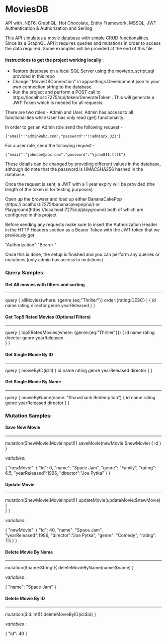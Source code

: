 # MoviesDB
API with .NET6, GraphQL, Hot Chocolate, Entity Framework, MSSQL, JWT Authentication &amp; Authorization and Serilog


This API simulates a movie database with simple CRUD functionalities. Since its a GraphQL API it requires queries and mutations in order to access the data required.
Some examples will be provided at the end of this file.

#### Instructions to get the project working locally :

- Restore database on a local SQL Server using the moviedb_script.sql provided in this repo
- Change "MovieDBConnection" in appsettings.Development.json to your own connection string to the database.
- Run the project and perform a POST call to https://localhost:7275/api/token/GenerateToken . This will generate a JWT Token which is needed for all requests
 
 There are two roles - Admin and User. Admin has access to all functionalities while User has only read (get) functionality.
 
 In order to get an Admin role send the following request -

    {"email":"admin@abc.com","password":"!!admin@x_321"}
    
 For a user role, send the following request -
     
    {"email":"johndoe@abc.com","password":"%john811.ttt$"}

These details can be changed by providing different values in the database, although do note that the password is HMACSHA256 hashed in the database.

Once the request is sent, a JWT with a 1 year expiry will be provided (the length of the token is for testing purposes)

Open up the browser and load up either BananaCakePop (https://localhost:7275/bananacakepop/ui/) or Playground(https://localhost:7275/ui/playground) both of which are configured in this project

Before sending any requests make sure to insert the Authorization Header in the HTTP Headers section as a Bearer Token with the JWT token that we previously got 

 "Authorization":"Bearer <your token>"
 
 Once this is done, the setup is finished and you can perform any queries or mutations (only admin has access to mutations)
 
### Query Samples:
 
#### Get All movies with filters and sorting
---------------------------------------------

  query
  {
    allMovies(where: {genre:{eq:"Thriller"}} order:{rating:DESC} )
    {
       id
       name
       rating
       director
       genre
       yearReleased 
    }
  }
 
 
 
#### Get Top5 Rated Movies (Optional Filters)
---------------------------------------------

query
{
  top5RatedMovies(where: {genre:{eq:"Thriller"}})
  {
   id
   name
   rating
   director
   genre
   yearReleased    
  }
}
 
 
 
#### Get Single Movie By ID
---------------------------------------------

query
{
  movieByID(id:1) {
    id
    name
    rating
    genre
    yearReleased
    director
  }
}
 
 
 
#### Get Single Movie By Name
---------------------------------------------

query
{
  movieByName(name: "Shawshank Redemption") {
    id
    name
    rating
    genre
    yearReleased
    director
  }
}

 
 
### Mutation Samples:

#### Save New Movie
---------------------------------------------

mutation($newMovie:MovieInput!){
  saveMovie(newMovie:$newMovie) {
    id
  }
}

*variables:*

{
  "newMovie": {
    "id": 0,
    "name": "Space Jam",
    "genre": "Family",
    "rating": 6.5,
    "yearReleased":1996,
    "director":"Joe Pytka"
  }
}

 
 
#### Update Movie
---------------------------------------------

mutation($newMovie:MovieInput!){
  updateMovie(updateMovie:$newMovie) {        
  }
}

*variables :*

{
  "newMovie": {
    "id": 40,
    "name": "Space Jam",    
    "yearReleased":1996,
    "director":"Joe Pytka",
    "genre": "Comedy",
    "rating": 7.5
  }
}


 
#### Delete Movie By Name
---------------------------------------------

mutation($name:String!){
  deleteMovieByName(name:$name)
}

*variables :*
 
{
  "name": "Space Jam"
}

 
 
#### Delete Movie By ID
---------------------------------------------

mutation($id:Int!){
  deleteMovieByID(id:$id)
}

*variables :*

{
  "id": 40
}
